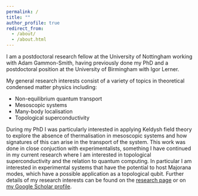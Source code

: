 ```yaml
---
permalink: /
title: ""
author_profile: true
redirect_from: 
  - /about/
  - /about.html
---
```


I am a postdoctoral research fellow at the University of Nottingham working with Adam Gammon-Smith, having previously done my PhD and a postdoctoral position at the University of Birmingham with Igor Lerner. 

My general research interests consist of a variety of topics in theoretical condensed matter physics including:

 - Non-equilibrium quantum transport
 - Mesoscopic systems
 - Many-body localisation
 - Topological superconductivity

During my PhD I was particularly interested in applying Keldysh field theory to explore the absence of thermalisation in mesoscopic systems and how signatures of this can arise in the transport of the system. This work was done in close conjuction with experimentalists, something I have continued in my current research where I am interested in topological superconductivity and the relation to quantum computing. In particular I am interested in experimental systems that have the potential to host Majorana modes, which have a possible application as a topological qubit. Further details of my research interests can be found on the [research page](/research/) or on [my Google Scholar profile](https://scholar.google.com/citations?user=UwStDnYAAAAJ&hl=en).



